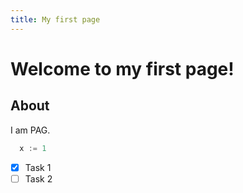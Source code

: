 ```yaml
---
title: My first page
---
```


# Welcome to my first page!

## About
I am PAG.

```go
  x := 1
```

- [x] Task 1
- [ ] Task 2

